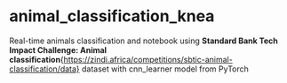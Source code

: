 # animal_classification_knea

Real-time animals classification and notebook using **Standard Bank Tech Impact Challenge: Animal classification**{https://zindi.africa/competitions/sbtic-animal-classification/data} dataset with cnn_learner model from PyTorch
